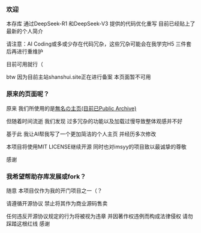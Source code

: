 ### 欢迎
本存库 通过DeepSeek-R1 和DeepSeek-V3 提供的代码优化重写 目前已经贴上了最新的个人简介

请注意：AI Coding或多或少存在代码冗杂，这些冗杂可能会在我学完H5 三件套后再进行重维护

目前可用就行（

btw 因为目前主站shanshui.site正在进行备案 本页面暂不可用


### 原来的页面呢？
原来 我们所使用的是[無名の主页(目前已Public Archive)](https://github.com/imsyy/home)

但随着时间流逝 我们发现 过多冗杂的功能以及加载过慢导致整体观感并不好

基于此 我让AI帮我写了一个更加简洁的个人主页 并经历多次修改

本项目将使用MIT LICENSE继续开源 同时也对imsyy的项目致以最诚挚的尊敬

感谢

### 我希望帮助存库发展或fork？
随意 本项目仅作为我的开门项目之一（？

请遵循开源协议 禁止将其作为商业源码售卖

任何违反开源协议规定的行为将被视为违章 并因著作权违例而构成法律侵权 请勿踩踏这根红线 感谢

